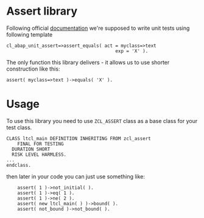 # Assert library  

Following official [documentation](https://help.sap.com/doc/abapdocu_latest_index_htm/latest/en-US/index.htm?file=abapmethods_testing.htm) we're supposed to write unit tests using following template
```
cl_abap_unit_assert=>assert_equals( act = myclass=>text
                                        exp = 'X' ).
```

The only function this library delivers - it allows us to use shorter construction like this:
```
assert( myclass=>text )->equals( 'X' ).
```

# Usage
To use this library you need to use `ZCL_ASSERT` class as a base class for your test class. 
```
CLASS ltcl_main DEFINITION INHERITING FROM zcl_assert
    FINAL FOR TESTING
  DURATION SHORT
  RISK LEVEL HARMLESS.
...
endclass.
```

then later in your code you can just use something like:
```
    assert( 1 )->not_initial( ).
    assert( 1 )->eq( 1 ).
    assert( 1 )->ne( 2 ).
    assert( new ltcl_main( ) )->bound( ).
    assert( not_bound )->not_bound( ).
```
